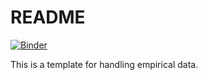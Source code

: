 # README

[![Binder](https://mybinder.org/badge_logo.svg)](https://mybinder.org/v2/gh/tuomaseerola/R_template/master?urlpath=rstudio)

This is a template for handling empirical data.
